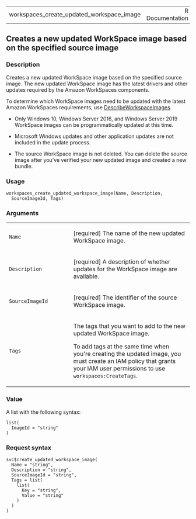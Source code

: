 <table style="width: 100%;">
<tbody>
<tr class="odd">
<td>workspaces_create_updated_workspace_image</td>
<td style="text-align: right;">R Documentation</td>
</tr>
</tbody>
</table>

## Creates a new updated WorkSpace image based on the specified source image

### Description

Creates a new updated WorkSpace image based on the specified source
image. The new updated WorkSpace image has the latest drivers and other
updates required by the Amazon WorkSpaces components.

To determine which WorkSpace images need to be updated with the latest
Amazon WorkSpaces requirements, use
[DescribeWorkspaceImages](https://docs.aws.amazon.com/workspaces/latest/api/API_DescribeWorkspaceImages.html).

-   Only Windows 10, Windows Server 2016, and Windows Server 2019
    WorkSpace images can be programmatically updated at this time.

-   Microsoft Windows updates and other application updates are not
    included in the update process.

-   The source WorkSpace image is not deleted. You can delete the source
    image after you've verified your new updated image and created a new
    bundle.

### Usage

    workspaces_create_updated_workspace_image(Name, Description,
      SourceImageId, Tags)

### Arguments

<table>
<colgroup>
<col style="width: 35%" />
<col style="width: 65%" />
</colgroup>
<tbody>
<tr class="odd">
<td><code
id="workspaces_create_updated_workspace_image_:_Name">Name</code></td>
<td><p>[required] The name of the new updated WorkSpace image.</p></td>
</tr>
<tr class="even">
<td><code
id="workspaces_create_updated_workspace_image_:_Description">Description</code></td>
<td><p>[required] A description of whether updates for the WorkSpace
image are available.</p></td>
</tr>
<tr class="odd">
<td><code
id="workspaces_create_updated_workspace_image_:_SourceImageId">SourceImageId</code></td>
<td><p>[required] The identifier of the source WorkSpace image.</p></td>
</tr>
<tr class="even">
<td><code
id="workspaces_create_updated_workspace_image_:_Tags">Tags</code></td>
<td><p>The tags that you want to add to the new updated WorkSpace
image.</p>
<p>To add tags at the same time when you're creating the updated image,
you must create an IAM policy that grants your IAM user permissions to
use <code>workspaces:CreateTags</code>.</p></td>
</tr>
</tbody>
</table>

### Value

A list with the following syntax:

    list(
      ImageId = "string"
    )

### Request syntax

    svc$create_updated_workspace_image(
      Name = "string",
      Description = "string",
      SourceImageId = "string",
      Tags = list(
        list(
          Key = "string",
          Value = "string"
        )
      )
    )
